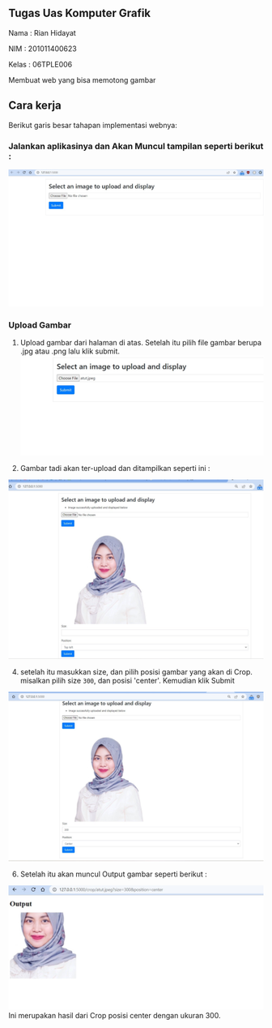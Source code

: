 ## Tugas Uas Komputer Grafik
Nama : Rian Hidayat

NIM  : 201011400623

Kelas : 06TPLE006


Membuat web yang bisa memotong gambar

## Cara kerja
Berikut garis besar tahapan implementasi webnya:

### Jalankan aplikasinya dan Akan Muncul tampilan seperti berikut :
![enter image description here](https://raw.githubusercontent.com/rianhd15/rianhd_komputer-grafik_uas/main/Caputre/upload%20file.jpg)

### Upload Gambar
1. Upload gambar dari halaman di atas.
Setelah itu pilih file gambar berupa .jpg atau .png lalu klik submit.
![enter image description here](https://raw.githubusercontent.com/rianhd15/rianhd_komputer-grafik_uas/main/Caputre/upload%20file%20jpeg.jpg)

2. Gambar tadi akan ter-upload dan ditampilkan seperti ini :
   
![enter image description here](https://raw.githubusercontent.com/rianhd15/rianhd_komputer-grafik_uas/main/Caputre/file%20ter-upload.jpg)


4. setelah itu masukkan size, dan pilih posisi gambar yang akan di Crop. misalkan pilih size `300`, dan posisi 'center'. Kemudian klik Submit

![enter image description here](https://raw.githubusercontent.com/rianhd15/rianhd_komputer-grafik_uas/main/Caputre/masukkan%20ukuran%20crop.jpg)

6. Setelah itu akan muncul Output gambar seperti berikut :

 ![enter image description here](https://raw.githubusercontent.com/rianhd15/rianhd_komputer-grafik_uas/main/Caputre/hasil%20output.jpg)
Ini merupakan hasil dari Crop posisi center dengan ukuran 300.
